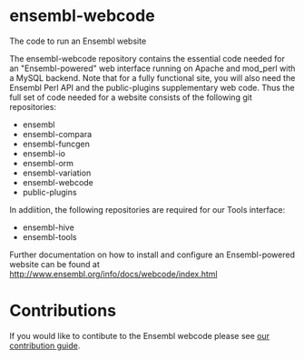 # ensembl-webcode
The code to run an Ensembl website

The ensembl-webcode repository contains the essential code needed for an "Ensembl-powered" web interface
running on Apache and mod_perl with a MySQL backend. 
Note that for a fully functional site, you will also need the Ensembl Perl API and the public-plugins
supplementary web code. Thus the full set of code needed for a website consists of the following git repositories:

* ensembl
* ensembl-compara
* ensembl-funcgen
* ensembl-io
* ensembl-orm
* ensembl-variation
* ensembl-webcode
* public-plugins

In addiition, the following repositories are required for our Tools interface:

* ensembl-hive
* ensembl-tools

Further documentation on how to install and configure an Ensembl-powered website
can be found at http://www.ensembl.org/info/docs/webcode/index.html

# Contributions

If you would like to contibute to the Ensembl webcode please see [our contribution guide](https://github.com/Ensembl/ensembl/blob/master/CONTRIBUTING.md).


